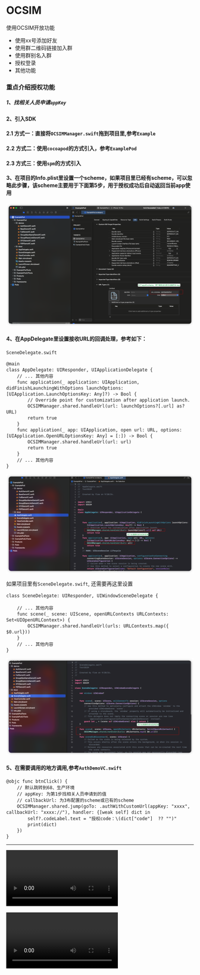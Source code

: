 OCSIM
=============

使用OCSIM开放功能
- 使用xx号添加好友
- 使用群二维码链接加入群
- 使用群别名入群
- 授权登录
- 其他功能

### 重点介绍授权功能
##### 1、找相关人员申请`appKey`

#### 2、引入SDK
#### 2.1 方式一：直接将`OCSIMManager.swift`拖到项目里,参考`Example`
#### 2.2 方式二：使用`cocoapod`的方式引入，参考`ExamplePod`
#### 2.3 方式三：使用`spm`的方式引入

#### 3、在项目的Info.plist里设置一个scheme，如果项目里已经有scheme，可以忽略此步骤，该scheme主要用于下面第5步，用于授权成功后自动返回当前app使用
![step3](step3_scheme.png)

#### 4、在AppDelegate里设置接收URL的回调处理，参考如下：
`SceneDelegate.swift`
```
@main
class AppDelegate: UIResponder, UIApplicationDelegate {
    // ... 其他内容
    func application(_ application: UIApplication, didFinishLaunchingWithOptions launchOptions: [UIApplication.LaunchOptionsKey: Any]?) -> Bool {
        // Override point for customization after application launch.
        OCSIMManager.shared.handleUrl(url: launchOptions?[.url] as? URL)
        return true
    }
    func application(_ app: UIApplication, open url: URL, options: [UIApplication.OpenURLOptionsKey: Any] = [:]) -> Bool {
        OCSIMManager.shared.handleUrl(url: url)
        return true
    }
    // ... 其他内容
}
```
![step41](step4_1.png)

如果项目里有`SceneDelegate.swift`, 还需要再这里设置
```
class SceneDelegate: UIResponder, UIWindowSceneDelegate {

    // ... 其他内容
    func scene(_ scene: UIScene, openURLContexts URLContexts: Set<UIOpenURLContext>) {
        OCSIMManager.shared.handleUrl(urls: URLContexts.map({ $0.url}))
    }
    // ... 其他内容
}
```
![step42](step4_2.png)

#### 5、在需要调用的地方调用,参考`AuthDemoVC.swift`
```
@objc func btnClick() {
    // 默认跳转到68、生产环境
    // appKey: 为第1步找相关人员申请到的值
    // callbackUrl: 为3布配置的scheme或已有的scheme
    OCSIMManager.shared.jump(goTo: .authWithCustomUrl(appKey: "xxxx", callbackUrl: "xxxx://"), handler: {[weak self] dict in
        self?.codeLabel.text = "授权code：\(dict["code"]  ?? "")"
        print(dict)
    })
}
```
----
![video](authApp.mp4)

![video](authWeb.mp4)
